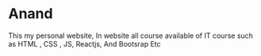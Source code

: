 # Anand
This my personal website, In website all course available of IT course such as HTML , CSS , JS, Reactjs, And Bootsrap Etc 
